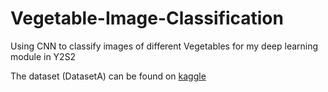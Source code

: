 # Vegetable-Image-Classification
Using CNN to classify images of different Vegetables for my deep learning module in Y2S2

The dataset (DatasetA) can be found on [kaggle](https://www.kaggle.com/datasets/misrakahmed/vegetable-image-dataset)


